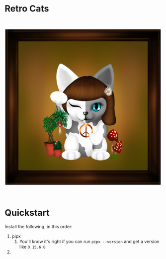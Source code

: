 # Retro Cats

<br/>
<p align="center">
<img src="./img/cat.jpeg" width="500" alt="Retro Cat">
</p>
<br/>

# Quickstart

Install the following, in this order:

1. pipx
   1. You'll know it's right if you can run `pipx --version` and get a version like `0.15.6.0`
2. 
